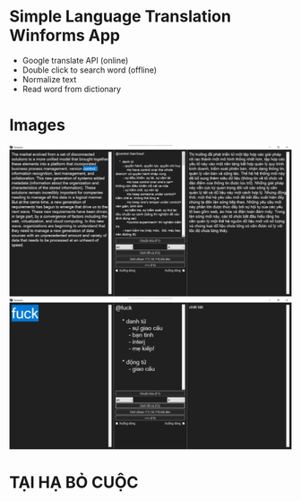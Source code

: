 ﻿# Simple Language Translation Winforms App
- Google translate API (online)
- Double click to search word (offline)
- Normalize text
- Read word from dictionary

# Images
<img src="./Screenshot 2024-06-10 032941.jpg">
<img src="./Screenshot 2024-06-10 033140.jpg">

# TẠI HẠ BỎ CUỘC